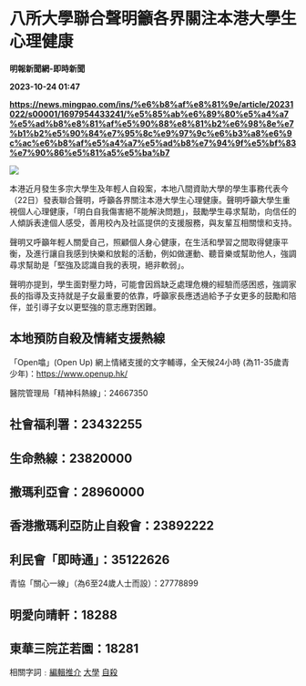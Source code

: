 # 八所大學聯合聲明籲各界關注本港大學生心理健康
**明報新聞網-即時新聞**

**2023-10-24 01:47**

**https://news.mingpao.com/ins/%e6%b8%af%e8%81%9e/article/20231022/s00001/1697954433241/%e5%85%ab%e6%89%80%e5%a4%a7%e5%ad%b8%e8%81%af%e5%90%88%e8%81%b2%e6%98%8e%e7%b1%b2%e5%90%84%e7%95%8c%e9%97%9c%e6%b3%a8%e6%9c%ac%e6%b8%af%e5%a4%a7%e5%ad%b8%e7%94%9f%e5%bf%83%e7%90%86%e5%81%a5%e5%ba%b7**

![](https://fs.mingpao.com/ins/20231022/s00001/5b31d500ef6f5290975e503e98ff1c38.jpg)

本港近月發生多宗大學生及年輕人自殺案，本地八間資助大學的學生事務代表今（22日）發表聯合聲明，呼籲各界關注本港大學生心理健康。聲明呼籲大學生重視個人心理健康，「明白自我傷害絕不能解決問題」，鼓勵學生尋求幫助，向信任的人傾訴表達個人感受，善用校內及社區提供的支援服務，與友輩互相關懷和支持。

聲明又呼籲年輕人關愛自己，照顧個人身心健康，在生活和學習之間取得健康平衡，及進行讓自我感到快樂和放鬆的活動，例如做運動、聽音樂或幫助他人，強調尋求幫助是「堅強及認識自我的表現，絕非軟弱」。

聲明亦提到，學生面對壓力時，可能會因爲缺乏處理危機的經驗而感困惑，強調家長的指導及支持就是子女最重要的依靠，呼籲家長應透過給予子女更多的鼓勵和陪伴，並引導子女以更堅強的意志應對困難。

本地預防自殺及情緒支援熱線
-------------

「Open噏」(Open Up) 網上情緒支援的文字輔導，全天候24小時 (為11-35歲青少年)：https://www.openup.hk/

醫院管理局「精神科熱線」：24667350

社會福利署：23432255
--------------

生命熱線：23820000
-------------

撒瑪利亞會：28960000
--------------

香港撒瑪利亞防止自殺會：23892222
--------------------

利民會「即時通」：35122626
-----------------

青協「關心一線」（為6至24歲人士而設）：27778899

明愛向晴軒：18288
-----------

東華三院芷若園：18281
-------------

相關字詞﹕[編輯推介](https://news.mingpao.com/ins/%e6%b8%af%e8%81%9e/article/20231022/s00001/php/search2.php?pnssection=all&inssection=all&searchtype=A&keywords=%E7%B7%A8%E8%BC%AF%E6%8E%A8%E4%BB%8B) [大學](https://news.mingpao.com/ins/%e6%b8%af%e8%81%9e/article/20231022/s00001/php/search2.php?pnssection=all&inssection=all&searchtype=A&keywords=%E5%A4%A7%E5%AD%B8) [自殺](https://news.mingpao.com/ins/%e6%b8%af%e8%81%9e/article/20231022/s00001/php/search2.php?pnssection=all&inssection=all&searchtype=A&keywords=%E8%87%AA%E6%AE%BA)